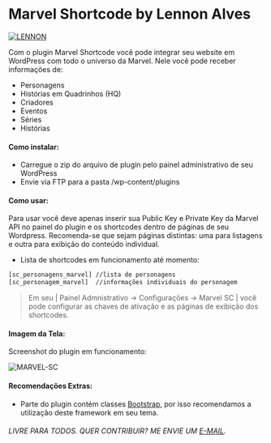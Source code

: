 # Marvel Shortcode by Lennon Alves

[![LENNON](https://img.shields.io/badge/desenvolvido%20por-LENNON-red.svg)](https://lennonalves.com.br)

Com o plugin Marvel Shortcode você pode integrar seu website em WordPress com todo o universo da Marvel. Nele você pode receber informações de:

  - Personagens
  - Histórias em Quadrinhos (HQ)
  - Criadores
  - Eventos
  - Séries
  - Histórias

#### Como instalar:

  - Carregue o zip do arquivo de plugin pelo painel administrativo de seu WordPress
  - Envie via FTP para a pasta /wp-content/plugins

#### Como usar:

Para usar você deve apenas inserir sua Public Key e Private Key da Marvel API no painel do plugin e os shortcodes dentro de páginas de seu Wordpress. Recomenda-se que sejam páginas distintas: uma para listagens e outra para exibição do conteúdo individual.

 - Lista de shortcodes em funcionamento até momento:

```html
[sc_personagens_marvel] //lista de personagens
[sc_personagem_marvel]  //informações individuais do personagem
```

> Em seu | Painel Admnistrativo -> Configurações -> Marvel SC | você pode configurar as chaves de ativação e as páginas de exibição dos shortcodes.

#### Imagem da Tela:

Screenshot do plugin em funcionamento:

![MARVEL-SC](https://github.com/lennonalvesdias/la-marvel-shortcode/blob/master/screenshot.png?raw=true)

#### Recomendações Extras:

  - Parte do plugin contém classes [Bootstrap], por isso recomendamos a utilização deste framework em seu tema.

###### LIVRE PARA TODOS. QUER CONTRIBUIR? ME ENVIE UM [E-MAIL].

   [Bootstrap]: <http://getbootstrap.com/>
   [E-MAIL]: <mailto:lennonalvesdias@gmail.com>
